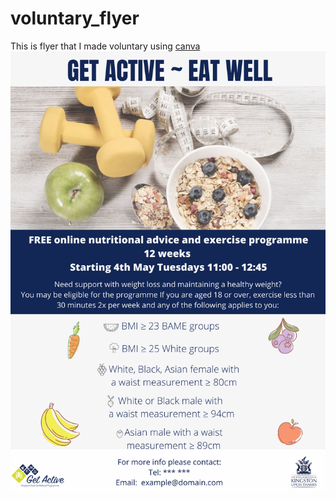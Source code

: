 # voluntary_flyer
This is flyer that I made voluntary using [canva](https://www.canva.com/)
![Bartosz Lewosz personal website.](voluntary_flyer.png)
